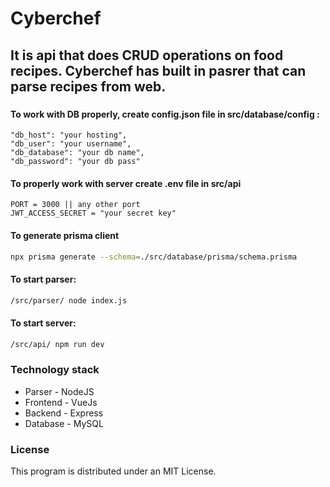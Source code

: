 # Cyberchef

## It is api that does CRUD operations on food recipes. Cyberchef has built in pasrer that can parse recipes from web.
### 


#### To work with DB properly, create config.json file in src/database/config :
```.
"db_host": "your hosting",
"db_user": "your username",
"db_database": "your db name",
"db_password": "your db pass"
```

#### To properly work with server create .env file in src/api
```.
PORT = 3000 || any other port
JWT_ACCESS_SECRET = "your secret key"
```

#### To generate prisma client
```bash
npx prisma generate --schema=./src/database/prisma/schema.prisma
```

#### To start parser:
```bash
/src/parser/ node index.js
```

#### To start server:
```bash
/src/api/ npm run dev
```


### Technology stack
* Parser - NodeJS
* Frontend - VueJs
* Backend - Express 
* Database - MySQL


### License
This program is distributed under an MIT License.

